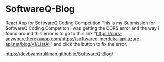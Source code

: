 # SoftwareQ-Blog
 React App for SoftwareQ Coding Competition
This is my Submission for SoftwareQ Coding Competiton
i was getting the CORS error and the way i found around this error is to go to this link "https://cors-anywhere.herokuapp.com/https://softwareq-merdeka-api.azure-api.net/blog/v1/ListAll"
and click the button to fix the error.

https://devbyamirulilman.github.io/SoftwareQ-Blog/
